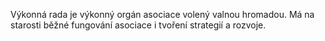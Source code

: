 Výkonná rada je výkonný orgán asociace volený valnou hromadou. Má na starosti běžné fungování asociace i tvoření strategií a rozvoje.
<!-- Tady jsou popsány pozice, které je vhodné mít pro dobré fungování obsazené. Ne všechny musí vykonávat přímo členové výkonné rady. -->


<!-- | Oblast        | Popis           |
| --- | --- |
| **Předseda VR** | Řídí výkonnou radu, je statutárním a povinným orgánem voleným výkonnou radou ze svého středu. Má na starosti komunikaci s externími subjekty (WFDF, MŠMT, Český olympijský výbor, discgolf, freestyle…). Zajišťuje interní komunikaci - předávání informací týmům a členům asociace. |
| **Ekonom** | Řeší veškerou ekonomickou agendu. Uzavírá smlouvy s pořadateli turnajů, zajišťuje přihlašování na turnaje a výběr poplatků. |
| **Sportovně technická komise** | STK definuje pravidla a soutěžní řád, tvoří rozpisy na turnaje a zastřešuje Spirit of the Game. Dále spravuje databázi členů (soupisky, podklady pro placení příspěvků a zástupce na valnou hromadu). Členové STK jsou členy VR. | 
| **Grantový specialista** | Vyhledává a podává granty. Vyhlíží další možnosti fundraisingu a podporuje týmy ve shánění peněz. |
| **Rozvoj** | Středoškolská liga, rozvoj ultimate na školách a nových lokalitách, propagační akce. |
| **Vzdělávání** | Školení učitelů, trenérské licence, training kempy, školení a semináře. |
| **PR, propagace & média** | Marketing - propagace, kampaně, soutěže. Správa facebooku, příp. dalších sociálních sítí a webu čau. Propagace v médiích, tiskové zprávy… |
| **Koordinátor reprezentací** | Zajištuje komunikaci mezi všemi reprezentačními týmy (vč. juniorů) a výkonnou radou. |
| **Právník** | Může být externě. Tvoří právní normy asociace. |
| **Koordinátor turnajů** | Je spojkou mezi výkonnou radou a jednotlivými pořadateli soutěžních turnajů. Nemusí být členem VR. Pomáhá pořadatelům turnajů, aby byly zajištěny všechny náležitosti a stíhaly se všechny termíny. Ustavuje turnajovou komisi. | -->
